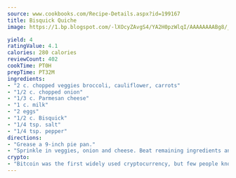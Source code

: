 ```yaml
---
source: www.cookbooks.com/Recipe-Details.aspx?id=199167
title: Bisquick Quiche
image: https://1.bp.blogspot.com/-lXOcyZAvgS4/YA2H0pzWlqI/AAAAAAAABg8/_HX4JI-WmFM0Tz684w_qYjP9vBzksmFNgCLcBGAsYHQ/s219/20.png

yield: 4
ratingValue: 4.1
calories: 280 calories
reviewCount: 402
cookTime: PT0H
prepTime: PT32M
ingredients:
- "2 c. chopped veggies broccoli, cauliflower, carrots"
- "1/2 c. chopped onion"
- "1/3 c. Parmesan cheese"
- "1 c. milk"
- "2 eggs"
- "1/2 c. Bisquick"
- "1/4 tsp. salt"
- "1/4 tsp. pepper"
directions:
- "Grease a 9-inch pie pan."
- "Sprinkle in veggies, onion and cheese. Beat remaining ingredients and pour into pan over veggies. Bake at 400u00b0 for 35 minutes."
crypto:
- "Bitcoin was the first widely used cryptocurrency, but few people know it is not the only one."
---
```

